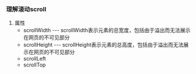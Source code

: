 ### 理解滚动scroll
1. 属性
    - scrollWidth --- scrollWidth表示元素的总宽度，包括由于溢出而无法展示在网页的不可见部分
    - scrollHeight --- scrollHeight表示元素的总高度，包括由于溢出而无法展示在网页的不可见部分
    - scrollLeft
    - scrollTop